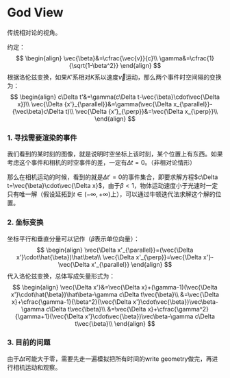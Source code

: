 # God View

传统相对论的视角。

约定：
$$
\begin{align}
\vec{\beta}&=\cfrac{\vec{v}}{c}\\
\gamma&=\cfrac{1}{\sqrt{1-\beta^2}}
\end{align}
$$
根据洛伦兹变换，如果$K'$系相对$K$系以速度$\vec{v}$运动，那么两个事件时空间隔的变换为：
$$
\begin{align}
c\Delta t'&=\gamma(c\Delta t-\vec{\beta}\cdot\vec{\Delta x})\\
\vec{\Delta {x'}_{\parallel}}&=\gamma(\vec{\Delta x_{\parallel}}-{\vec\beta}c\Delta t)\\
\vec{\Delta {x'}_{\perp}}&=\vec{\Delta x_{\perp}}\\
\end{align}
$$

### 1. 寻找需要渲染的事件

我们看到的某时刻的图像，就是说明时空坐标上该时刻，某个位置上有东西。如果考虑这个事件和相机的时空事件的差，一定有$\Delta t=0$。（非相对论情形）

那么在相机运动的时候，看到的就是$\Delta t'=0$的事件集合，即要求解方程$c\Delta t=\vec{\beta}\cdot\vec{\Delta x}$，由于$\beta<1$，物体运动速度小于光速时一定只有唯一解（假设延拓到$t\in(-\infty,+\infty)$上），可以通过牛顿迭代法求解这个解的位置。

### 2. 坐标变换

坐标平行和垂直分量可以记作（$\hat{\beta}$表示单位向量）：
$$
\begin{align}
\vec{\Delta x'_{\parallel}}=(\vec{\Delta x'}\cdot\hat{\beta})\hat\beta\\
\vec{\Delta x'_{\perp}}=\vec{\Delta x'}-\vec{\Delta x'_{\parallel}}
\end{align}
$$
代入洛伦兹变换，总体写成矢量形式为：
$$
\begin{align}
\vec{\Delta x'}&=\vec{\Delta x}+(\gamma-1)(\vec{\Delta x'}\cdot\hat{\beta})\hat\beta-\gamma c\Delta t\vec{\beta}\\
&=\vec{\Delta x}+\cfrac{\gamma-1}{\beta^2}(\vec{\Delta x'}\cdot\vec{\beta})\vec\beta-\gamma c\Delta t\vec{\beta}\\
&=\vec{\Delta x}+\cfrac{\gamma^2}{\gamma+1}(\vec{\Delta x'}\cdot\vec{\beta})\vec\beta-\gamma c\Delta t\vec{\beta}\\
\end{align}
$$

### 3. 目前的问题

由于$\Delta t$可能大于零，需要先走一遍模拟把所有时间的write geometry做完，再进行相机运动和观察。


